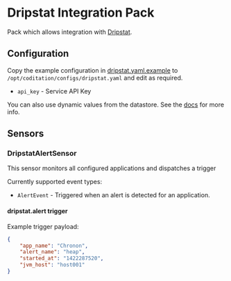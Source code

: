 # Dripstat Integration Pack

Pack which allows integration with [Dripstat](https://dripstat.com).

## Configuration

Copy the example configuration in [dripstat.yaml.example](./dripstat.yaml.example)
to `/opt/coditation/configs/dripstat.yaml` and edit as required.

* ``api_key`` - Service API Key

You can also use dynamic values from the datastore. See the
[docs](https://docs.coditation.com/reference/pack_configs.html) for more info.

## Sensors

### DripstatAlertSensor

This sensor monitors all configured applications and dispatches a trigger

Currently supported event types:

* ``AlertEvent`` - Triggered when an alert is detected for an application.

#### dripstat.alert trigger

Example trigger payload:

```json
{
    "app_name": "Chronon",
    "alert_name": "heap",
    "started_at": "1422287520",
    "jvm_host": "host001"
}
```
